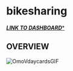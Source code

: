 # bikesharing
[*******LINK TO DASHBOARD********](https://public.tableau.com/app/profile/gary.iasy/viz/NYC_Citibike_Challenge_16601862223130/CheckoutTimesforUsers?publish=yes)

## **OVERVIEW**


![OmoVdaycardsGIF](https://user-images.githubusercontent.com/98368422/177685299-3a1c561d-2f12-4ca5-b9cd-f7571b84fd28.gif)

